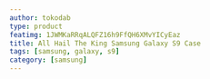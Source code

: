 ```yaml
---
author: tokodab
type: product
featimg: 1JWMKaRRqALQFZ16h9FfQH6XMvYICyEaz
title: All Hail The King Samsung Galaxy S9 Case
tags: [samsung, galaxy, s9]
category: [samsung]
---
```

